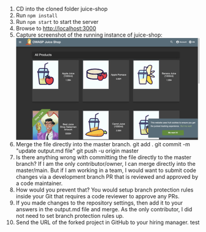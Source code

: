 1. CD into the cloned folder juice-shop
2. Run `npm install`
3. Run `npm start` to start the server
4. Browse to <http://localhost:3000>
5. Capture screenshot of the running instance of juice-shop: 
![Alt text](image.png)
6. Merge the file directly into the master branch.
git add .
git commit -m "update output.md file"
git push -u origin master
7. Is there anything wrong with committing the file directly to the master branch?
If I am the only contributor/owner, I can merge directly into the master/main. But if I am working in a team, I would want to submit code changes via a development branch PR that is reviewed and approved by a code maintainer.
8. How would you prevent that?
You would setup branch protection rules inside your Git that requires a code reviewer to approve any PRs.
9. If you made changes to the repository settings, then add it to your answers in the output.md file and merge.
As the only contributor, I did not need to set branch protection rules up.
10. Send the URL of the forked project in GitHub to your hiring manager.
test
